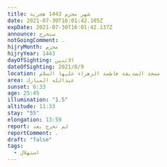 ```yaml
---
title: شهر محرم 1443 هجرية
date: 2021-07-30T16:01:42.105Z
expDate: 2021-07-30T16:01:42.137Z
announce: ستخرج
notGoingComment: .
hijryMonth: محرم
hijryYear: 1443
dayOfSighting: الاثنين
dateOfSighting: 2021/8/9
location: مسجد الصديقة فاطمة الزهراء عليها السلام
area: عبدالله المبارك
sunset: 6:33
age: 25:45
illumination: "1.5"
altitude: 11:33
stay: "55"
elongation: 13:59
report: لم تخرج بعد
reportComment: .
draft: "false"
tags:
  - استهلال
---
```

